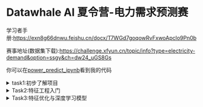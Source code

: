 # Datawhale AI 夏令营-电力需求预测赛

学习者手册:https://exn8g66dnwu.feishu.cn/docx/T7WGd7goqowRvFxwoApclo9Pn0b

赛事地址(数据集下载):https://challenge.xfyun.cn/topic/info?type=electricity-demand&option=ssgy&ch=dw24_uGS8Gs

你可以在[power_predict_ipynb](https://github.com/machenme/Datawhale/blob/main/power_predict/main.ipynb)看到我的代码
<details>

<summary>task1:初步了解项目</summary>

## 数据类型

赛题数据由训练集和测试集组成, 为了保证比赛的公平性, 将每日日期进行脱敏, 用1-N进行标识, 即1为数据集最近一天, 其中1-10为测试集数据.

|特征字段|	字段描述|
|--|--|
|id	|房屋id|
|dt	|日标识|
|type	|房屋类型|
|target	|实际电力消耗, 预测目标|

## 完整代码:

```python
# 1. 导入需要用到的相关库
# 导入 pandas 库, 用于数据处理和分析
import pandas as pd
# 导入 numpy 库, 用于科学计算和多维数组操作
import numpy as np

# 2. 读取训练集和测试集
# 使用 read_csv() 函数从文件中读取训练集数据, 文件名为 'train.csv'
train = pd.read_csv('./data/data283931/train.csv')
# 使用 read_csv() 函数从文件中读取测试集数据, 文件名为 'train.csv'
test = pd.read_csv('./data/data283931/test.csv')

# 3. 计算训练数据最近11-20单位时间内对应id的目标均值
target_mean = train[train['dt']<=20].groupby(['id'])['target'].mean().reset_index()

# 4. 将target_mean作为测试集结果进行合并
test = test.merge(target_mean,  on=['id'],  how='left')

# 5. 保存结果文件到本地
test[['id', 'dt', 'target']].to_csv('submit.csv',  index=None)
```

## 学习代码

```python
target_mean = train[train['dt']<=20].groupby(['id'])['target'].mean().reset_index()
```
- `train[train['dt']<=20]`读取`train`中`dt`列小于等于20的所有数据

- `groupby`函数将数据进行分组然后再进行下一步操作
    - 通过`groupby(['id'])`告诉系统以`id`这列数据进行分组, `id`相同的数据均会被分到一个组里.
    - `groupby(['id'])['target']`则是分组之后只需要`target`这列数据
    - `groupby(['id'])['target'].mean()`获取每个分组的`target`的平均值
- `reset_index()`重建数据索引

```python
test = test.merge(target_mean,  on=['id'],  how='left')
```
`merge`函数用来合并两个DateFrame
- `df1.merge(df2)`与`pd.merge(df1, df2)`是等价的, 都是合并`df1`与`df2`数据
- `on`以哪一列作为合并的依据, 这里以`id`列作为合并的依据
- `how`如何合并, `left`保留左侧df1的所有行, 如果右侧df2中没有匹配的键, 则相应的列将填充为 NaN
    - `right`以右侧为准, 如果左侧没有对应的数据填充NaN
    - `inner`取交集, 合并后的数据只有左右两个df都有的部分
    - `outer`取并集, 保留二者所有行, 没有的部分填充NaN

显然我们不能够简单的用过去11天到20天的平均值作为过去1到10天的预测依据.我们应该找到更好的预测手段.

</details>

<details>

<summary>Task2:特征工程入门</summary>

随着昨天运行了baseline之后, 出现了新的问题, 对于本次数据是否存在一些规律性, 例如按照某些时间间隔出现周期性重复?比如常见的7天, 30天, 90天等等.数据只有500个日期左右, 大于90天的周期性也许意义不大了.

或者某些特征会对最终的预测有着更大的影响, 而某些特征可能对实际预测结果基本没有意义甚至是负面影响?
```python
# 先查看数据是否存在规律
import matplotlib.pyplot as plt

plt.rcParams["font.sans-serif"] = ["SimHei"]  # 用来正常显示中文标签
plt.rcParams["axes.unicode_minus"] = False  # 用来正常显示负号

def draw_pic(data):
    unique_ids = data["id"].unique()
    plt.figure(figsize=(12, 6))

    for id in unique_ids[:5]:
        demo_data = data[data["id"] == id]
        # 为了更直观理解图像, 将target翻转, 题目含义是距离当天的时间, 那么反过来就是历史时间, 
        # 例如0就会对应第一天, 1对应第二天, 一直到496天, 然后通过496天数据来预测未来10天数据.
        plt.plot(demo_data["target"].tolist()[::-1],  label=f"ID: {id}")
    plt.legend()
    plt.title('不同ID对应的每日用电量')
    plt.xlabel('日期')
    plt.ylabel('每日用电量')
    plt.show()

draw_pic(train)
```
![任意5个用户](https://github.com/machenme/Datawhale/blob/main/power_predict/imgs/output.png)

```python
# 也许不同的type类型也有影响?
same_type_train = train[train['type']==0]
draw_pic(same_type_train)
```
![相同Type下任意5个用户](https://github.com/machenme/Datawhale/blob/main/power_predict/imgs/output_same_id.png)



查看不同Type对应的平均用电量
![不同Type对应的平均用电量](https://github.com/machenme/Datawhale/blob/main/power_predict/imgs/diff_type_power_usage.png)



## LightGBM
- LightGBM 是一个梯度 boosting 框架,  使用基于学习算法的决策树. 它是分布式的,  高效的,  装逼的,  它具有以下优势: **速度和内存使用的优化** **减少分割增益的计算量** **通过直方图的相减来进行进一步的加速** **减少内存的使用** **减少并行学习的通信代价** ... 反正就是很多优点
- 项目地址: https://lightgbm.cn/

## 如何使用LightGBM
### 导入对应的软件包
```python
    # 直接上工具LightGBM
import numpy as np
import pandas as pd
import lightgbm as lgb
from sklearn.metrics import (
    mean_squared_log_error, 
    mean_absolute_error, 
    mean_squared_error, 
)
import tqdm
import sys
import os
import gc
import argparse
import warnings

warnings.filterwarnings("ignore")
```
- 导入对应的数据集
```python
train = pd.read_csv("./dataset/train.csv")
test = pd.read_csv("./dataset/test.csv")
```
### 特征工程
```python
# 合并训练数据和测试数据, 并进行排序
data = pd.concat([test,  train],  axis=0,  ignore_index=True)
data = data.sort_values(['id', 'dt'],  ascending=False).reset_index(drop=True)

# 历史平移
for i in range(10, 30):
    data[f'last{i}_target'] = data.groupby(['id'])['target'].shift(i)
    
# 窗口统计
data[f'win3_mean_target'] = (data['last10_target'] + data['last11_target'] + data['last12_target']) / 3

# 进行数据切分
train = data[data.target.notnull()].reset_index(drop=True)
test = data[data.target.isnull()].reset_index(drop=True)

# 确定输入特征
train_cols = [f for f in data.columns if f not in ['id', 'target']]
```
- `pd.concat([test,  train],  axis=0,  ignore_index=True)`
    - `pd.concat` 堆叠数据, 与`merge`不同, 不需要任何依据
    - `axis=0,  ignore_index=True` 按照行合并.`axis=1`则是按照列合并.`ignore_index=True`则是忽略原来的索引
- `sort_values(['id', 'dt'],  ascending=False).reset_index(drop=True)`
    - `sort_values` 对`DateFrame`数据进行排序, 后面跟排序依据
    - `['id', 'dt'],  ascending=False` 以 `id`作为第一排序依据, 如果`id`相同, 再用`dt`作为第二排序依据, 并且`ascending=False`说明不需要反转, 那么默认就是从大到小排序, 也就是降序排列.
    - `reset_index(drop=True)` 排序后重建`DateFrame`索引并且舍弃原来的索引.

```python
for i in range(10, 30):
    data[f'last{i}_target'] = data.groupby(['id'])['target'].shift(i)
```
- `shift(i)`将数据下移`i`行, 前面不足的部分用`NaN`填充后新建一列存在数据的最后

|id|	dt	|type	|target	|last10_target	|last11_target|	last12_target|	last13_target	|last14_target|	last15_target|	
|--|--|--|--|--|--|--|--|--|--|
|fff81139a7|	496|	5|	23.288|	18.145|	NaN|	NaN|	NaN|	NaN	|NaN|
|fff81139a7	|495|	5|	25.252|	22.021	|18.145|	NaN|	NaN	|NaN|	NaN
|fff81139a7	|494|	5|	16.963|	21.282|	22.021|	18.145	|NaN|	NaN|	NaN|
|ff81139a7|	493|	5|	29.759|	22.818|	21.282|	22.021|	18.145|NaN|NaN|

```python
data[f'win3_mean_target'] = (data['last10_target'] + data['last11_target'] + data['last12_target']) / 3
```
- 将过去三天(今天的前第10天, 第11天, 第12天)的数据求平均值

```python
# 进行数据切分
train = data[data.target.notnull()].reset_index(drop=True)
test = data[data.target.isnull()].reset_index(drop=True)
```
- `notnull()` 只保留非空行的数据

注意的训练集和验证集的构建:因为数据存在时序关系, 所以需要严格按照时序进行切分, 并且时间序列问题只能是过去的事情对未来造成影响, 反过来则没有意义

### 创建模型
```python
def time_model(lgb,  train_df,  test_df,  cols):
    # 训练集和验证集切分
    trn_x,  trn_y = train_df[train_df.dt>=31][cols],  train_df[train_df.dt>=31]['target']
    val_x,  val_y = train_df[train_df.dt<=30][cols],  train_df[train_df.dt<=30]['target']
    # 构建模型输入数据
    train_matrix = lgb.Dataset(trn_x,  label=trn_y)
    valid_matrix = lgb.Dataset(val_x,  label=val_y)
    # lightgbm参数
    lgb_params = {
        'boosting_type': 'gbdt', 
        'objective': 'regression', 
        'metric': 'mse', 
        'min_child_weight': 5, 
        'num_leaves': 2 ** 5, 
        'lambda_l2': 10, 
        'feature_fraction': 0.8, 
        'bagging_fraction': 0.8, 
        'bagging_freq': 4, 
        'learning_rate': 0.05, 
        'seed': 2024, 
        'nthread' : 16, 
        'verbose' : -1, 
    }
    # 训练模型
    model = lgb.train(lgb_params,  train_matrix,  50000,  valid_sets=[train_matrix,  valid_matrix],  
                      categorical_feature=[],  verbose_eval=500,  early_stopping_rounds=500)
    # 验证集和测试集结果预测
    val_pred = model.predict(val_x,  num_iteration=model.best_iteration)
    test_pred = model.predict(test_df[cols],  num_iteration=model.best_iteration)
    # 离线分数评估
    score = mean_squared_error(val_pred,  val_y)
    print(score)
       
    return val_pred,  test_pred
    
lgb_oof,  lgb_test = time_model(lgb,  train,  test,  train_cols)

# 保存结果文件到本地
test['target'] = lgb_test
test[['id', 'dt', 'target']].to_csv('submit.csv',  index=None)
```
- LightGBM 可以直接使用 categorical features(分类特征)作为 input(输入). 它不需要被转换成 `one-hot coding(独热编码)`,  并且它比独热编码更快(约快上 8 倍)
    - 在构造 `Dataset` 之前,  应该将分类特征转换为 `int` 类型的值.

自己添加了L1正则化优化, 结果发现不能乱改, 改了反而降低了准确率QaQ.后面希望有更准确的做法

更新:当回溯周期提高到90天后, 获得了稍好的成绩, 哈哈哈哈



</details>
<details>

<summary>Task3:特征优化与深度学习模型</summary>

Task2中了解了Lightgbm与前10天数据以及3天融合数据一起工作并不能取得较好的结果.也许需要多种模型融合或者直接使用神经网络LSTM之类的时间序列模型.

## 什么是时间特征?
- 在深度学习中, 时间特征通常指的是数据集中与时间相关的属性或模式, 它们可以用于预测或分类任务.时间特征可以是连续的, 也可以是离散的, 它们可以反映数据随时间变化的趋势、周期性或季节性.
    - 通过`特征工程`挖掘特征可以很快的提升模型预测效果
![时间特征](https://github.com/machenme/Datawhale/blob/main/power_predict/imgs/time-series.png)

## 特征优化
![项目流程](https://github.com/machenme/Datawhale/blob/main/power_predict/imgs/liucheng.png)

- 模型优化: 不同模型, 不同超参数, 模型相互组合
- 特征优化: 尝试提取更多特征
    - 历史平移: 通过将时间序列数据中的每个时间点的值向前或向后移动一定数量的周期来创建的.例如, 如果我们有一个时间序列 $t_1,  t_2,  ...,  t_n $ , 我们可以创建平移特征 $t_{t-1},  t_{t-2},  ...,  t_{t-k}$, 其中 $k$ 是平移的周期数.这些特征可以帮助模型理解时间序列中过去的值如何影响当前值, 从而捕捉时间依赖性.

    - 差分特征: 通过计算连续时间点之间的差异来创建的.对于时间序列$t_1,  t_2,  ...,  t_n$, 一阶差分可以表示为$\Delta t_t = t_t - t_{t-1}$.
        - 差分可以减少时间序列的非平稳性, 即消除或减少序列的均值和方差随时间变化的特性.这有助于突出时间序列的趋势或季节性变化.
        - 高阶差分可以通过连续计算差分来实现, 例如, 二阶差分是一阶差分的差分.
    - 窗口统计特征: 在时间序列分析中, 对数据的特定时间窗口（连续的时间段）进行统计分析, 以提取该窗口内数据的某些统计属性.这些特征可以捕捉时间序列的局部特性, 趋势、波动性、周期性等.

合并训练数据和测试数据,对 `id` `dt` 依次排序 `id`优先
```python

data = pd.concat([train, test], axis=0).reset_index(drop=True)
data = data.sort_values(['id','dt'], ascending=False).reset_index(drop=True)
```
以`id`为分组依据之后,找到每组的`target`数据,然后`shift`从第10天到35天一共26列数据
```python
for i in range(10,36):
    # 以id为分组依据之后,找到每组的
    data[f'target_shift{i}'] = data.groupby('id')['target'].shift(i)
```
对`shift10`进行1到3天的差分数据提取更多有用信息
```python

for i in range(1,4):
    data[f'target_shift10_diff{i}'] = data.groupby('id')['target_shift10'].diff(i)
```

`rolling`函数用于创建一个滚动窗口

- `window` 滚动窗口大小
- `min_periods` 定义了进行计算所需的最小元素数量. 如果窗口中的元素数量少于`min_periods`, 那么结果将被标记为NaN. 这个参数可以防止在窗口开始或结束时, 由于数据不足而产生误导性的结果.
- `closed` 决定了包含数据哪个端点, 默认是`left`左闭右开. 还有`right` `both` `none`

与`Lightgbm`类似,不过这次采用了三种模型混合,分别是`Lightgbm` `xgboost` `catboost`

- LightGBM 是一个基于梯度提升框架的高效、分布式、高性能的机器学习算法，它使用基于树的学习算法，特别适合处理大规模数据集。
    - 在时间序列预测中，LightGBM 可以处理高维数据，并且通常能够快速收敛，提供准确的预测结果。

- XGBoost（eXtreme Gradient Boosting）是一种优化的梯度提升库，它设计用于提高树算法的性能，特别是在计算速度和准确性方面。
    - 在时间序列分析中，XGBoost 能够处理缺失值，并且支持自定义的树模型结构，使其在预测任务中表现出色。

- CatBoost 是一种先进的梯度提升算法，它特别擅长处理分类特征（categorical features），并提供了对类别特征的内置支持。
    - 在时间序列预测中，CatBoost 能够自动处理时间序列中的类别特征，并提供稳定和准确的预测。

### 三种模型优劣势
- LightGBM 的优势在于其速度和低内存使用，适合处理大规模数据集，但可能需要更多的调参来优化模型。
- XGBoost 的优势在于其灵活性和对缺失值的良好处理，但可能在某些情况下比LightGBM慢。
- CatBoost 的优势在于对类别特征的自动处理和稳定性，但可能在处理非类别特征时不如LightGBM和XGBoost高效。

事实上三种模型拟合之后结果确实有一定的提升,但是幅度不大,从252提升到了235左右,看来得另辟蹊径
<details>

<summary>模型代码</summary>

```python
# 窗口统计
for win in [15,30,50,70]:
    data[f'target_win{win}_mean'] = data.groupby('id')['target'].rolling(window=win, min_periods=3, closed='left').mean().values
    data[f'target_win{win}_max'] = data.groupby('id')['target'].rolling(window=win, min_periods=3, closed='left').max().values
    data[f'target_win{win}_min'] = data.groupby('id')['target'].rolling(window=win, min_periods=3, closed='left').min().values
    data[f'target_win{win}_std'] = data.groupby('id')['target'].rolling(window=win, min_periods=3, closed='left').std().values
# 历史平移 + 窗口统计
for win in [7,14,28,35,50,70]:
    data[f'target_shift10_win{win}_mean'] = data.groupby('id')['target_shift10'].rolling(window=win, min_periods=3, closed='left').mean().values
    data[f'target_shift10_win{win}_max'] = data.groupby('id')['target_shift10'].rolling(window=win, min_periods=3, closed='left').max().values
    data[f'target_shift10_win{win}_min'] = data.groupby('id')['target_shift10'].rolling(window=win, min_periods=3, closed='left').min().values
    data[f'target_shift10_win{win}_sum'] = data.groupby('id')['target_shift10'].rolling(window=win, min_periods=3, closed='left').sum().values
    data[f'target_shift710win{win}_std'] = data.groupby('id')['target_shift10'].rolling(window=win, min_periods=3, closed='left').std().values
```
```python
from sklearn.model_selection import StratifiedKFold, KFold, GroupKFold
import lightgbm as lgb
import xgboost as xgb
from catboost import CatBoostRegressor
from sklearn.metrics import mean_squared_error, mean_absolute_error


def cv_model(clf, train_x, train_y, test_x, clf_name, seed=2024):
    """
    clf：调用模型
    train_x：训练数据
    train_y：训练数据对应标签
    test_x：测试数据
    clf_name：选择使用模型名
    seed：随机种子
    """
    folds = 5
    kf = KFold(n_splits=folds, shuffle=True, random_state=seed)
    oof = np.zeros(train_x.shape[0])
    test_predict = np.zeros(test_x.shape[0])
    cv_scores = []

    for i, (train_index, valid_index) in enumerate(kf.split(train_x, train_y)):
        print(
            "************************************ {} ************************************".format(
                str(i + 1)
            )
        )
        trn_x, trn_y, val_x, val_y = (
            train_x.iloc[train_index],
            train_y[train_index],
            train_x.iloc[valid_index],
            train_y[valid_index],
        )

        if clf_name == "lgb":
            train_matrix = clf.Dataset(trn_x, label=trn_y)
            valid_matrix = clf.Dataset(val_x, label=val_y)
            params = {
                "boosting_type": "gbdt",
                "objective": "regression",
                "metric": "mae",
                "min_child_weight": 6,
                "num_leaves": 2**6,
                "lambda_l2": 10,
                "feature_fraction": 0.8,
                "bagging_fraction": 0.8,
                "bagging_freq": 4,
                "learning_rate": 0.1,
                "seed": 2023,
                "nthread": 16,
                "verbose": -1,
            }
            model = clf.train(
                params,
                train_matrix,
                1000,
                valid_sets=[train_matrix, valid_matrix],
                categorical_feature=[],
                verbose_eval=200,
                early_stopping_rounds=100,
            )
            val_pred = model.predict(val_x, num_iteration=model.best_iteration)
            test_pred = model.predict(test_x, num_iteration=model.best_iteration)

        if clf_name == "xgb":
            xgb_params = {
                "booster": "gbtree",
                "objective": "reg:squarederror",
                "eval_metric": "mae",
                "max_depth": 5,
                "lambda": 10,
                "subsample": 0.7,
                "colsample_bytree": 0.7,
                "colsample_bylevel": 0.7,
                "eta": 0.1,
                "tree_method": "hist",
                "seed": 520,
                "nthread": 16,
            }
            train_matrix = clf.DMatrix(trn_x, label=trn_y)
            valid_matrix = clf.DMatrix(val_x, label=val_y)
            test_matrix = clf.DMatrix(test_x)

            watchlist = [(train_matrix, "train"), (valid_matrix, "eval")]

            model = clf.train(
                xgb_params,
                train_matrix,
                num_boost_round=1000,
                evals=watchlist,
                verbose_eval=200,
                early_stopping_rounds=100,
            )
            val_pred = model.predict(valid_matrix)
            test_pred = model.predict(test_matrix)

        if clf_name == "cat":
            params = {
                "learning_rate": 0.1,
                "depth": 5,
                "bootstrap_type": "Bernoulli",
                "random_seed": 2023,
                "od_type": "Iter",
                "od_wait": 100,
                "random_seed": 11,
                "allow_writing_files": False,
            }

            model = clf(iterations=1000, **params)
            model.fit(
                trn_x,
                trn_y,
                eval_set=(val_x, val_y),
                metric_period=200,
                use_best_model=True,
                cat_features=[],
                verbose=1,
            )

            val_pred = model.predict(val_x)
            test_pred = model.predict(test_x)

        oof[valid_index] = val_pred
        test_predict += test_pred / kf.n_splits

        score = mean_absolute_error(val_y, val_pred)
        cv_scores.append(score)
        print(cv_scores)

    return oof, test_predict


# 选择lightgbm模型
lgb_oof, lgb_test = cv_model(
    lgb, train[train_cols], train["target"], test[train_cols], "lgb"
)
# 选择xgboost模型
xgb_oof, xgb_test = cv_model(
    xgb, train[train_cols], train["target"], test[train_cols], "xgb"
)
# 选择catboost模型
cat_oof, cat_test = cv_model(
    CatBoostRegressor, train[train_cols], train["target"], test[train_cols], "cat"
)

# 进行取平均融合
final_test = (lgb_test + xgb_test + cat_test) / 3
```
</details>

## Stacking融合与加权平均
Stacking融合和简单的加权平均是两种不同的模型融合技术二者都在机器学习中用于提高预测的准确性
- Stacking 是一种更复杂的模型集成技术，它使用多个不同的模型作为基模型，并将它们的预测结果作为输入来训练一个新的模型，称为元模型（meta-model）或顶层模型。
    - 在Stacking中，基模型可以是不同类型的算法，例如决策树、神经网络、支持向量机等，而不仅仅是梯度提升机。
    - Stacking通常涉及两个或多个层次的模型：第一层是基模型，第二层是元模型，后者学习如何最好地组合基模型的预测。


- 加权平均是一种更简单的模型融合方法，它直接将不同模型的预测结果按照一定的权重进行平均。
    - 这种方法不需要训练额外的模型，只需要确定每个模型预测结果的权重，然后计算加权和。
    - 加权平均通常不考虑模型之间的复杂关系，而是简单地将它们视为独立的预测器。

- 异同点
    - 模型复杂性：Stacking融合通常比加权平均更复杂，因为它涉及到训练一个额外的元模型。
    - 模型多样性：Stacking可以利用不同类型的模型，而加权平均通常用于同质模型的预测结果的组合。
    - 训练过程：Stacking需要一个额外的训练步骤来训练元模型，而加权平均只需要确定权重并计算加权和。
    - 性能提升：Stacking由于考虑了模型之间的相互作用，可能在某些情况下比简单的加权平均提供更好的性能提升。
    - 计算成本：Stacking由于需要训练额外的模型，因此在计算上可能更加昂贵，而加权平均则相对简单且计算成本较低。

在实际应用中，选择哪种融合方法取决于具体问题的需求、可用数据、计算资源以及模型的多样性。有时，简单的加权平均就足够有效，而在需要更复杂模型集成以提高预测准确性的情况下，选择使用Stacking融合可能更好。

代码就不放了.结果从235.2提升到了234.2 我认为应该是属于误差可以忽略不计QaQ. 是时候掏出终极神器了--**神经网络**

## 神经网络
你可以在![lstm_pro.ipynb](https://github.com/machenme/Datawhale/blob/main/power_predict/lstm_pro.ipynb)查看我用`torch`写的LSTM代码,目前成绩大幅提高.从230提高到了1500!虽然是反向提升.估计哪里没写对.
1. 导入必要库和数据
```python
import pandas as pd
import numpy as np
import torch
from torch.utils.data import Dataset, DataLoader
from torch import nn, optim
import torch.nn.functional as F

train = pd.read_csv("train.csv")
test = pd.read_csv("test.csv")
```
2. 定义数据集
```python
class TimeSeriesDataset(Dataset):
    def __init__(self, df, look_back=100):
        self.look_back = look_back
        self.data, self.labels, self.oot = self.preprocess_data(df)

    def preprocess_data(self, df):
        grouped = df.groupby("id")
        datasets = {id: group.values for id, group in grouped}

        X, Y, OOT = [], [], []
        for id, data in datasets.items():
            for i in range(10, 15):  # 每个id构建5个序列
                a = data[i : (i + self.look_back), 3]
                a = np.append(a, np.array([0] * (self.look_back - len(a))))
                X.append(a[::-1])
                Y.append(data[i - 10 : i, 3][::-1])

            a = data[: self.look_back, 3]
            a = np.append(a, np.array([0] * (self.look_back - len(a))))
            OOT.append(a[::-1])

        return (
            np.array(X, dtype=np.float64),
            np.array(Y, dtype=np.float64),
            np.array(OOT, dtype=np.float64),
        )

    def __len__(self):
        return len(self.data)

    def __getitem__(self, idx):
        X = torch.tensor(self.data[idx], dtype=torch.float32).unsqueeze(1)
        Y = torch.tensor(self.labels[idx], dtype=torch.float32)
        return X, Y
```
3. 定义`LSTM`模型
```python
class LSTMModel(nn.Module):
    def __init__(self, look_back, n_features, n_output):
        super(LSTMModel, self).__init__()
        self.lstm = nn.LSTM(input_size=n_features, hidden_size=50, batch_first=True)
        self.fc = nn.Linear(50, n_output)
        
    def forward(self, x):
        lstm_out, _ = self.lstm(x)
        lstm_out = lstm_out[:, -1, :]
        out = self.fc(lstm_out)
        return out

```
4. 训练模型
```python
# 定义超参数
look_back = 100
n_features = 1
n_output = 10
batch_size = 64
epochs = 10
learning_rate = 0.001

# 创建数据集和数据加载器
train_dataset = TimeSeriesDataset(train, look_back=look_back)
train_loader = DataLoader(train_dataset, batch_size=batch_size, shuffle=True)

# 实例化模型、损失函数和优化器
model = LSTMModel(look_back, n_features, n_output)
criterion = nn.MSELoss()
optimizer = optim.Adam(model.parameters(), lr=learning_rate)

# 训练模型
model.train()
for epoch in range(epochs):
    for X, Y in train_loader:
        optimizer.zero_grad()
        output = model(X)
        loss = criterion(output, Y)
        loss.backward()
        optimizer.step()
    print(f'Epoch [{epoch+1}/{epochs}], Loss: {loss.item():.4f}')

```
5. 模型预测
```python
oot_data = torch.tensor(train_dataset.oot, dtype=torch.float32).unsqueeze(2)
model.eval()
with torch.no_grad():
    predicted_values = model(oot_data).numpy()

```
6. 保存结果
```python
test["target"] = predicted_values.flatten()
test[["id", "dt", "target"]].to_csv("submit_lstm.csv", index=None)
```
</details>